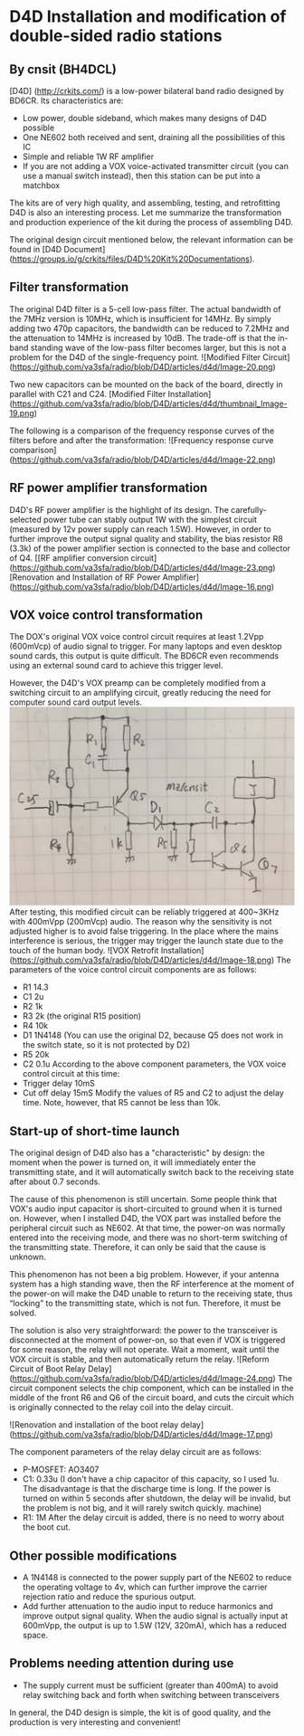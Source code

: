 # D4D Installation and modification of double-sided radio stations
By cnsit (BH4DCL)
---
[D4D] (http://crkits.com/) is a low-power bilateral band radio designed by BD6CR. Its characteristics are:
- Low power, double sideband, which makes many designs of D4D possible
- One NE602 both received and sent, draining all the possibilities of this IC
- Simple and reliable 1W RF amplifier
- If you are not adding a VOX voice-activated transmitter circuit (you can use a manual switch instead), then this station can be put into a matchbox

The kits are of very high quality, and assembling, testing, and retrofitting D4D is also an interesting process. Let me summarize the transformation and production experience of the kit during the process of assembling D4D.

The original design circuit mentioned below, the relevant information can be found in [D4D Document] (https://groups.io/g/crkits/files/D4D%20Kit%20Documentations).

## Filter transformation
The original D4D filter is a 5-cell low-pass filter. The actual bandwidth of the 7MHz version is 10MHz, which is insufficient for 14MHz. By simply adding two 470p capacitors, the bandwidth can be reduced to 7.2MHz and the attenuation to 14MHz is increased by 10dB. The trade-off is that the in-band standing wave of the low-pass filter becomes larger, but this is not a problem for the D4D of the single-frequency point.
![Modified Filter Circuit] (https://github.com/va3sfa/radio/blob/D4D/articles/d4d/Image-20.png)

Two new capacitors can be mounted on the back of the board, directly in parallel with C21 and C24.
[Modified Filter Installation] (https://github.com/va3sfa/radio/blob/D4D/articles/d4d/thumbnail_Image-19.png)

The following is a comparison of the frequency response curves of the filters before and after the transformation:
![Frequency response curve comparison] (https://github.com/va3sfa/radio/blob/D4D/articles/d4d/Image-22.png)

## RF power amplifier transformation
D4D's RF power amplifier is the highlight of its design. The carefully-selected power tube can stably output 1W with the simplest circuit (measured by 12v power supply can reach 1.5W). However, in order to further improve the output signal quality and stability, the bias resistor R8 (3.3k) of the power amplifier section is connected to the base and collector of Q4.
[[RF amplifier conversion circuit] (https://github.com/va3sfa/radio/blob/D4D/articles/d4d/Image-23.png)
[Renovation and Installation of RF Power Amplifier] (https://github.com/va3sfa/radio/blob/D4D/articles/d4d/Image-16.png)

## VOX voice control transformation
The DOX's original VOX voice control circuit requires at least 1.2Vpp (600mVcp) of audio signal to trigger. For many laptops and even desktop sound cards, this output is quite difficult. The BD6CR even recommends using an external sound card to achieve this trigger level.

However, the D4D's VOX preamp can be completely modified from a switching circuit to an amplifying circuit, greatly reducing the need for computer sound card output levels.
![VOX Retrofit Circuit](https://github.com/va3sfa/radio/blob/D4D/articles/d4d/Image-21.png)
After testing, this modified circuit can be reliably triggered at 400~3KHz with 400mVpp (200mVcp) audio. The reason why the sensitivity is not adjusted higher is to avoid false triggering. In the place where the mains interference is serious, the trigger may trigger the launch state due to the touch of the human body.
![VOX Retrofit Installation] (https://github.com/va3sfa/radio/blob/D4D/articles/d4d/Image-18.png)
The parameters of the voice control circuit components are as follows:
- R1 14.3
- C1 2u
- R2 1k
- R3 2k (the original R15 position)
- R4 10k
- D1 1N4148 (You can use the original D2, because Q5 does not work in the switch state, so it is not protected by D2)
- R5 20k
- C2 0.1u
According to the above component parameters, the VOX voice control circuit at this time:
- Trigger delay 10mS
- Cut off delay 15mS
Modify the values ​​of R5 and C2 to adjust the delay time. Note, however, that R5 cannot be less than 10k.

## Start-up of short-time launch
The original design of D4D also has a "characteristic" by design: the moment when the power is turned on, it will immediately enter the transmitting state, and it will automatically switch back to the receiving state after about 0.7 seconds.

The cause of this phenomenon is still uncertain. Some people think that VOX's audio input capacitor is short-circuited to ground when it is turned on. However, when I installed D4D, the VOX part was installed before the peripheral circuit such as NE602. At that time, the power-on was normally entered into the receiving mode, and there was no short-term switching of the transmitting state. Therefore, it can only be said that the cause is unknown.

This phenomenon has not been a big problem. However, if your antenna system has a high standing wave, then the RF interference at the moment of the power-on will make the D4D unable to return to the receiving state, thus “locking” to the transmitting state, which is not fun. Therefore, it must be solved.

The solution is also very straightforward: the power to the transceiver is disconnected at the moment of power-on, so that even if VOX is triggered for some reason, the relay will not operate. Wait a moment, wait until the VOX circuit is stable, and then automatically return the relay.
![Reform Circuit of Boot Relay Delay] (https://github.com/va3sfa/radio/blob/D4D/articles/d4d/Image-24.png)
The circuit component selects the chip component, which can be installed in the middle of the front R6 and Q6 of the circuit board, and cuts the circuit which is originally connected to the relay coil into the delay circuit.

![Renovation and installation of the boot relay delay] (https://github.com/va3sfa/radio/blob/D4D/articles/d4d/Image-17.png)

The component parameters of the relay delay circuit are as follows:
- P-MOSFET: AO3407
- C1: 0.33u (I don't have a chip capacitor of this capacity, so I used 1u. The disadvantage is that the discharge time is long. If the power is turned on within 5 seconds after shutdown, the delay will be invalid, but the problem is not big, and it will rarely switch quickly. machine)
- R1: 1M
After the delay circuit is added, there is no need to worry about the boot cut.

## Other possible modifications
- A 1N4148 is connected to the power supply part of the NE602 to reduce the operating voltage to 4v, which can further improve the carrier rejection ratio and reduce the spurious output.
- Add further attenuation to the audio input to reduce harmonics and improve output signal quality. When the audio signal is actually input at 600mVpp, the output is up to 1.5W (12V, 320mA), which has a reduced space.

## Problems needing attention during use
- The supply current must be sufficient (greater than 400mA) to avoid relay switching back and forth when switching between transceivers

In general, the D4D design is simple, the kit is of good quality, and the production is very interesting and convenient!